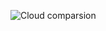 ![Cloud comparsion](https://github.com/nicolascorchuelo/portfolio/assets/90802118/f5b6af09-e7b6-41ba-8984-e05ee367570b)
